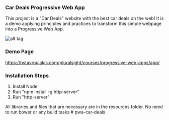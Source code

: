 ### Car Deals Progressive Web App

This project is a "Car Deals" website with the best car deals on the web! 
It is a demo applying principles and practices to transform this simple webpage into a Progressive Web App.

![alt tag](https://bstavroulakis.com/blog/wp-content/uploads/2017/06/carDeals.png)

### Demo Page

https://bstavroulakis.com/pluralsight/courses/progressive-web-apps/app/

### Installation Steps
 
1.  Install Node
2.  Run "npm install -g http-server"
4.  Run "http-server"

All libraries and files that are necessary are in the resources folder. No need to run bower or any build tasks.# pwa-car-deals
